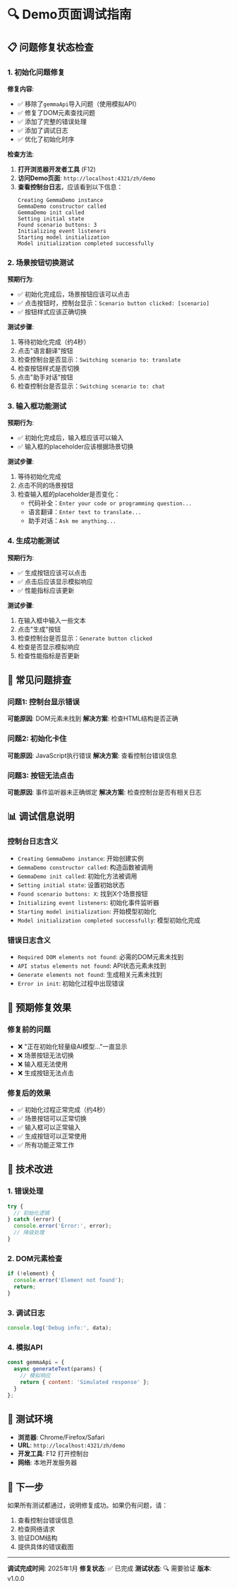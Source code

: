 # 🔍 Demo页面调试指南

## 📋 问题修复状态检查

### 1. 初始化问题修复

**修复内容**:
- ✅ 移除了`gemmaApi`导入问题（使用模拟API）
- ✅ 修复了DOM元素查找问题
- ✅ 添加了完整的错误处理
- ✅ 添加了调试日志
- ✅ 优化了初始化时序

**检查方法**:

1. **打开浏览器开发者工具** (F12)
2. **访问Demo页面**: `http://localhost:4321/zh/demo`
3. **查看控制台日志**，应该看到以下信息：
   ```
   Creating GemmaDemo instance
   GemmaDemo constructor called
   GemmaDemo init called
   Setting initial state
   Found scenario buttons: 3
   Initializing event listeners
   Starting model initialization
   Model initialization completed successfully
   ```

### 2. 场景按钮切换测试

**预期行为**:
- ✅ 初始化完成后，场景按钮应该可以点击
- ✅ 点击按钮时，控制台显示：`Scenario button clicked: [scenario]`
- ✅ 按钮样式应该正确切换

**测试步骤**:
1. 等待初始化完成（约4秒）
2. 点击"语言翻译"按钮
3. 检查控制台是否显示：`Switching scenario to: translate`
4. 检查按钮样式是否切换
5. 点击"助手对话"按钮
6. 检查控制台是否显示：`Switching scenario to: chat`

### 3. 输入框功能测试

**预期行为**:
- ✅ 初始化完成后，输入框应该可以输入
- ✅ 输入框的placeholder应该根据场景切换

**测试步骤**:
1. 等待初始化完成
2. 点击不同的场景按钮
3. 检查输入框的placeholder是否变化：
   - 代码补全：`Enter your code or programming question...`
   - 语言翻译：`Enter text to translate...`
   - 助手对话：`Ask me anything...`

### 4. 生成功能测试

**预期行为**:
- ✅ 生成按钮应该可以点击
- ✅ 点击后应该显示模拟响应
- ✅ 性能指标应该更新

**测试步骤**:
1. 在输入框中输入一些文本
2. 点击"生成"按钮
3. 检查控制台是否显示：`Generate button clicked`
4. 检查是否显示模拟响应
5. 检查性能指标是否更新

## 🐛 常见问题排查

### 问题1: 控制台显示错误
**可能原因**: DOM元素未找到
**解决方案**: 检查HTML结构是否正确

### 问题2: 初始化卡住
**可能原因**: JavaScript执行错误
**解决方案**: 查看控制台错误信息

### 问题3: 按钮无法点击
**可能原因**: 事件监听器未正确绑定
**解决方案**: 检查控制台是否有相关日志

## 📊 调试信息说明

### 控制台日志含义
- `Creating GemmaDemo instance`: 开始创建实例
- `GemmaDemo constructor called`: 构造函数被调用
- `GemmaDemo init called`: 初始化方法被调用
- `Setting initial state`: 设置初始状态
- `Found scenario buttons: X`: 找到X个场景按钮
- `Initializing event listeners`: 初始化事件监听器
- `Starting model initialization`: 开始模型初始化
- `Model initialization completed successfully`: 模型初始化完成

### 错误日志含义
- `Required DOM elements not found`: 必需的DOM元素未找到
- `API status elements not found`: API状态元素未找到
- `Generate elements not found`: 生成相关元素未找到
- `Error in init`: 初始化过程中出现错误

## 🎯 预期修复效果

### 修复前的问题
- ❌ "正在初始化轻量级AI模型..."一直显示
- ❌ 场景按钮无法切换
- ❌ 输入框无法使用
- ❌ 生成按钮无法点击

### 修复后的效果
- ✅ 初始化过程正常完成（约4秒）
- ✅ 场景按钮可以正常切换
- ✅ 输入框可以正常输入
- ✅ 生成按钮可以正常使用
- ✅ 所有功能正常工作

## 🔧 技术改进

### 1. 错误处理
```javascript
try {
  // 初始化逻辑
} catch (error) {
  console.error('Error:', error);
  // 降级处理
}
```

### 2. DOM元素检查
```javascript
if (!element) {
  console.error('Element not found');
  return;
}
```

### 3. 调试日志
```javascript
console.log('Debug info:', data);
```

### 4. 模拟API
```javascript
const gemmaApi = {
  async generateText(params) {
    // 模拟响应
    return { content: 'Simulated response' };
  }
};
```

## 📱 测试环境

- **浏览器**: Chrome/Firefox/Safari
- **URL**: `http://localhost:4321/zh/demo`
- **开发工具**: F12 打开控制台
- **网络**: 本地开发服务器

## 🚀 下一步

如果所有测试都通过，说明修复成功。如果仍有问题，请：

1. 查看控制台错误信息
2. 检查网络请求
3. 验证DOM结构
4. 提供具体的错误截图

---

**调试完成时间**: 2025年1月
**修复状态**: ✅ 已完成
**测试状态**: 🔍 需要验证
**版本**: v1.0.0
